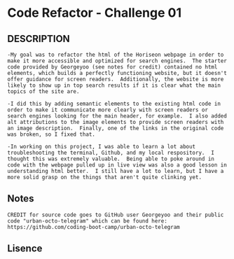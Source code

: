 # Code Refactor - Challenge 01


## DESCRIPTION

    -My goal was to refactor the html of the Horiseon webpage in order to make it more accessible and optimized for search engines.  The starter code provided by Georgeyoo (see notes for credit) contained no html elements, which builds a perfectly functioning website, but it doesn't offer guidance for screen readers.  Additionally, the website is more likely to show up in top search results if it is clear what the main topics of the site are.

    -I did this by adding semantic elements to the existing html code in order to make it communicate more clearly with screen readers or search engines looking for the main header, for example.  I also added alt attributions to the image elements to provide screen readers with an image description.  Finally, one of the links in the original code was broken, so I fixed that. 

    -In working on this project, I was able to learn a lot about troubleshooting the terminal, Github, and my local respository.  I thought this was extremely valuable.  Being able to poke around in code with the webpage pulled up in live view was also a good lesson in understanding html better.  I still have a lot to learn, but I have a more solid grasp on the things that aren't quite clinking yet.  

## Notes
    CREDIT for source code goes to GitHub user Georgeyoo and their public code "urban-octo-telegram" which can be found here: https://github.com/coding-boot-camp/urban-octo-telegram

## Lisence
